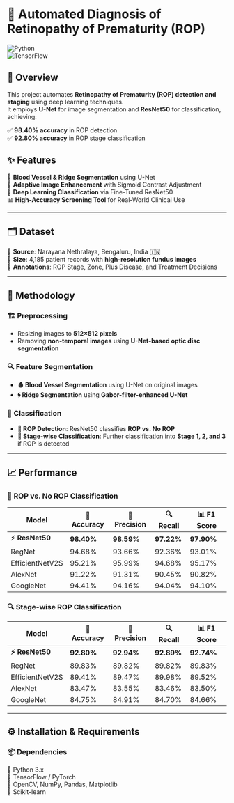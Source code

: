 # 🏥 Automated Diagnosis of Retinopathy of Prematurity (ROP)  

![Python](https://img.shields.io/badge/Python-3.x-blue?logo=python)  
![TensorFlow](https://img.shields.io/badge/Framework-TensorFlow%20%7C%20PyTorch-orange?logo=tensorflow)  


## 📌 Overview  
This project automates **Retinopathy of Prematurity (ROP) detection and staging** using deep learning techniques.  
It employs **U-Net** for image segmentation and **ResNet50** for classification, achieving:  

✅ **98.40% accuracy** in ROP detection  
✅ **92.80% accuracy** in ROP stage classification  

## ✨ Features  
🚀 **Blood Vessel & Ridge Segmentation** using U-Net  
🔬 **Adaptive Image Enhancement** with Sigmoid Contrast Adjustment  
🤖 **Deep Learning Classification** via Fine-Tuned ResNet50  
📊 **High-Accuracy Screening Tool** for Real-World Clinical Use  

---

## 🗂 Dataset  
📍 **Source**: Narayana Nethralaya, Bengaluru, India 🇮🇳  
📸 **Size**: 4,185 patient records with **high-resolution fundus images**  
📝 **Annotations**: ROP Stage, Zone, Plus Disease, and Treatment Decisions  

---

## 🔬 Methodology  
### 🏗 Preprocessing  
- Resizing images to **512×512 pixels**  
- Removing **non-temporal images** using **U-Net-based optic disc segmentation**  

### 🔍 Feature Segmentation  
- **🩸 Blood Vessel Segmentation** using U-Net on original images  
- **🌀 Ridge Segmentation** using **Gabor-filter-enhanced U-Net**  

### 🔄 Classification  
- **📌 ROP Detection**: ResNet50 classifies **ROP vs. No ROP**  
- **📌 Stage-wise Classification**: Further classification into **Stage 1, 2, and 3** if ROP is detected  

---

## 📈 Performance  

### 🏥 ROP vs. No ROP Classification  

| Model            | 🎯 Accuracy | 🎯 Precision | 🔍 Recall | 📊 F1 Score |
|-----------------|------------|-------------|-----------|------------|
| **⚡ ResNet50**  | **98.40%**  | **98.59%**  | **97.22%** | **97.90%** |
| RegNet         | 94.68%     | 93.66%     | 92.36%    | 93.01%     |
| EfficientNetV2S | 95.21%     | 95.99%     | 94.68%    | 95.17%     |
| AlexNet        | 91.22%     | 91.31%     | 90.45%    | 90.82%     |
| GoogleNet      | 94.41%     | 94.16%     | 94.04%    | 94.10%     |

### 🔍 Stage-wise ROP Classification  

| Model            | 🎯 Accuracy | 🎯 Precision | 🔍 Recall | 📊 F1 Score |
|-----------------|------------|-------------|-----------|------------|
| **⚡ ResNet50**  | **92.80%**  | **92.94%**  | **92.89%** | **92.74%** |
| RegNet         | 89.83%     | 89.82%     | 89.82%    | 89.83%     |
| EfficientNetV2S | 89.41%     | 89.47%     | 89.98%    | 89.52%     |
| AlexNet        | 83.47%     | 83.55%     | 83.46%    | 83.50%     |
| GoogleNet      | 84.75%     | 84.91%     | 84.70%    | 84.66%     |

---

## ⚙️ Installation & Requirements  
### 📦 Dependencies  
🔹 Python 3.x  
🔹 TensorFlow / PyTorch  
🔹 OpenCV, NumPy, Pandas, Matplotlib  
🔹 Scikit-learn  

